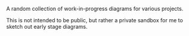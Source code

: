 A random collection of work-in-progress diagrams for various projects.

This is not intended to be public, but rather a private sandbox for me to sketch out early stage diagrams.
